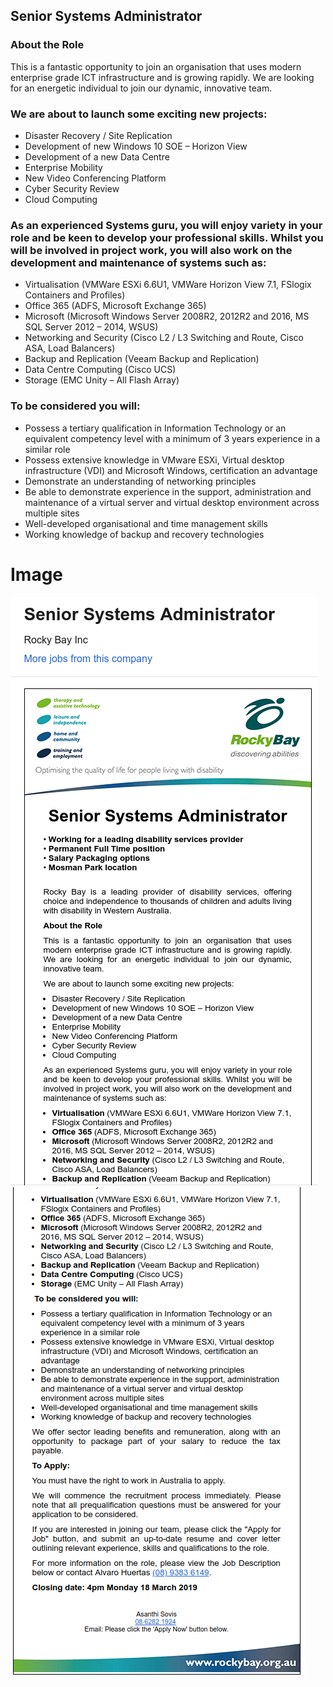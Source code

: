 ## Senior Systems Administrator

### About the Role

This is a fantastic opportunity to join an organisation that uses modern enterprise grade ICT infrastructure and is growing rapidly. We are looking for an energetic individual to join our dynamic, innovative team.

### We are about to launch some exciting new projects:

* Disaster Recovery / Site Replication
* Development of new Windows 10 SOE – Horizon View
* Development of a new Data Centre
* Enterprise Mobility
* New Video Conferencing Platform
* Cyber Security Review
* Cloud Computing

### As an experienced Systems guru, you will enjoy variety in your role and be keen to develop your professional skills. Whilst you will be involved in project work, you will also work on the development and maintenance of systems such as:

* Virtualisation (VMWare ESXi 6.6U1, VMWare Horizon View 7.1, FSlogix Containers and Profiles)
* Office 365 (ADFS, Microsoft Exchange 365)
* Microsoft (Microsoft Windows Server 2008R2, 2012R2 and 2016, MS SQL Server 2012 – 2014, WSUS)
* Networking and Security (Cisco L2 / L3 Switching and Route, Cisco ASA, Load Balancers)
* Backup and Replication (Veeam Backup and Replication)
* Data Centre Computing (Cisco UCS)
* Storage (EMC Unity – All Flash Array)

### To be considered you will:

* Possess a tertiary qualification in Information Technology or an equivalent competency level with a minimum of 3 years experience in a similar role
* Possess extensive knowledge in VMware ESXi, Virtual desktop infrastructure (VDI) and Microsoft Windows, certification an advantage
* Demonstrate an understanding of networking principles
* Be able to demonstrate experience in the support, administration and maintenance of a virtual server and virtual desktop environment across multiple sites
* Well-developed organisational and time management skills
* Working knowledge of backup and recovery technologies

# Image

<img src="./jobpt1.png"/>
<img src="./jobpt2.png" />
